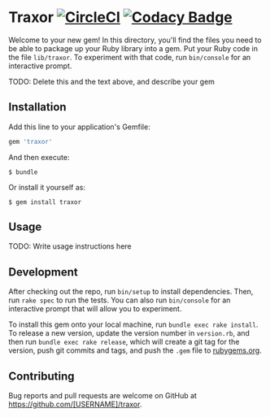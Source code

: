 # Traxor [![CircleCI](https://circleci.com/gh/ketiko/traxor.svg?style=svg&circle-token=fd1e0d401eda8de60d31ca3dbb5fb066a71a9b9f)](https://circleci.com/gh/ketiko/traxor) [![Codacy Badge](https://api.codacy.com/project/badge/Grade/7353369ceb634f43a0a6dd40d3c32a41)](https://www.codacy.com/app/ketiko/traxor?utm_source=github.com&amp;utm_medium=referral&amp;utm_content=ketiko/traxor&amp;utm_campaign=Badge_Grade)

Welcome to your new gem! In this directory, you'll find the files you need to be able to package up your Ruby library into a gem. Put your Ruby code in the file `lib/traxor`. To experiment with that code, run `bin/console` for an interactive prompt.

TODO: Delete this and the text above, and describe your gem

## Installation

Add this line to your application's Gemfile:

```ruby
gem 'traxor'
```

And then execute:

    $ bundle

Or install it yourself as:

    $ gem install traxor

## Usage

TODO: Write usage instructions here

## Development

After checking out the repo, run `bin/setup` to install dependencies. Then, run `rake spec` to run the tests. You can also run `bin/console` for an interactive prompt that will allow you to experiment.

To install this gem onto your local machine, run `bundle exec rake install`. To release a new version, update the version number in `version.rb`, and then run `bundle exec rake release`, which will create a git tag for the version, push git commits and tags, and push the `.gem` file to [rubygems.org](https://rubygems.org).

## Contributing

Bug reports and pull requests are welcome on GitHub at https://github.com/[USERNAME]/traxor.
